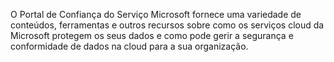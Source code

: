 O Portal de Confiança do Serviço Microsoft fornece uma variedade de conteúdos, ferramentas e outros recursos sobre como os serviços cloud da Microsoft protegem os seus dados e como pode gerir a segurança e conformidade de dados na cloud para a sua organização.